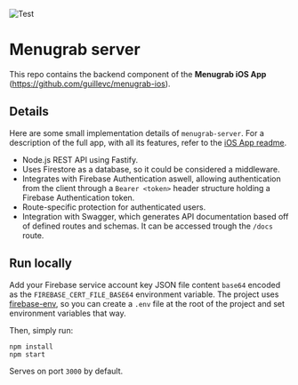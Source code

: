 ![Test](https://github.com/guillevc/menugrab-server/workflows/Test/badge.svg?branch=master)

# Menugrab server
This repo contains the backend component of the __Menugrab iOS App__ (https://github.com/guillevc/menugrab-ios).

## Details
Here are some small implementation details of `menugrab-server`. For a description of the full app, with all its features, refer to the [iOS App readme](https://github.com/guillevc/menugrab-ios).

- Node.js REST API using Fastify.
- Uses Firestore as a database, so it could be considered a middleware.
- Integrates with Firebase Authentication aswell, allowing authentication from the client through a `Bearer <token>` header structure holding a Firebase Authentication token.
- Route-specific protection for authenticated users.
- Integration with Swagger, which generates API documentation based off of defined routes and schemas. It can be accessed trough the `/docs` route.

## Run locally

Add your Firebase service account  key JSON file content `base64` encoded as the `FIREBASE_CERT_FILE_BASE64` environment variable. The project uses [firebase-env](https://github.com/fastify/fastify-env), so you can create a `.env` file at the root of the project and set environment variables that way.

Then, simply run:
```
npm install
npm start
```
Serves on port `3000` by default.
